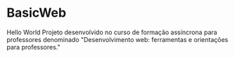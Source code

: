 # BasicWeb
Hello World Projeto desenvolvido no curso de formação assíncrona para professores denominado "Desenvolvimento web: ferramentas e orientações para professores."
